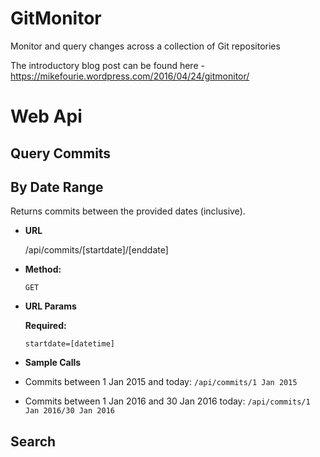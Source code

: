 # GitMonitor
Monitor and query changes across a collection of Git repositories

The introductory blog post can be found here - https://mikefourie.wordpress.com/2016/04/24/gitmonitor/


# Web Api

## Query Commits

**By Date Range**
----
  Returns commits between the provided dates (inclusive).

* **URL**

  /api/commits/[startdate]/[enddate]

* **Method:**

  `GET`
  
*  **URL Params**

   **Required:**
 
   `startdate=[datetime]`

* **Sample Calls**

* Commits between 1 Jan 2015 and today: ```/api/commits/1 Jan 2015```
* Commits between 1 Jan 2016 and 30 Jan 2016 today: ```/api/commits/1 Jan 2016/30 Jan 2016```
   

## Search
